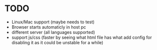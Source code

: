# TODO
- Linux/Mac support (maybe needs to test)
- Browser starts automaticly in host pc
- different server (all languages supported)
- support js/css (faster by seeing what html file has what add config for disabling it as it could be unstable for a while)